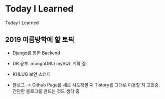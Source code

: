 # Today I Learned
Today I Learned

## 2019 여름방학에 할 토픽

* Django를 통한 Backend

* DB 공부. mongoDB나 mySQL 계획 중.

* KHLUG 보안 스터디

* 블로그 -> Github Page를 새로 시도해볼 지 Tistory를 그대로 이용할 지 고민중.
  간단한 블로그를 만드는 것도 생각 중
